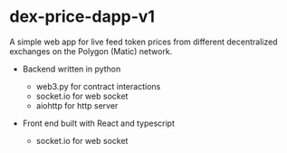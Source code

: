 # dex-price-dapp-v1
A simple web app for live feed token prices from different decentralized exchanges on the Polygon (Matic) network.

- Backend written in python
  - web3.py for contract interactions
  - socket.io for web socket
  - aiohttp for http server

- Front end built with React and typescript
  - socket.io for web socket